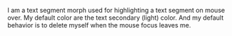I am a text segment morph used for highlighting a text segment on mouse over. My default color are the text secondary (light) color.And my default behavior is to delete myself when the mouse focus leaves me.